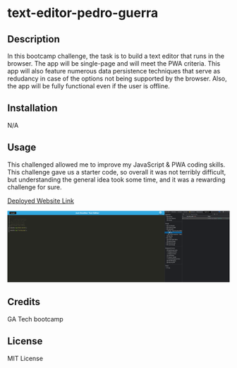 # text-editor-pedro-guerra

## Description

In this bootcamp challenge, the task is to build a text editor that runs in the browser. The app will be single-page and will meet the PWA criteria. This app will
also feature numerous data persistence techniques that serve as redudancy in case of the options not being supported by the browser. Also, the app will be fully
functional even if the user is offline.

## Installation

N/A

## Usage

This challenged allowed me to improve my JavaScript & PWA coding skills. This challenge gave us a starter code, so overall it was not terribly difficult, but
understanding the general idea took some time, and it was a rewarding challenge for sure.

<a href="https://text-editor-pedro-guerra.herokuapp.com/">Deployed Website Link</a>

![alt text](./client/screenshotforreadme.png)

## Credits

GA Tech bootcamp

## License

MIT License